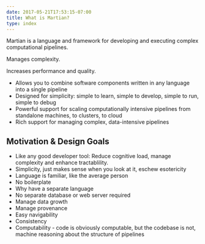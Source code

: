 ```yaml
---
date: 2017-05-21T17:53:15-07:00
title: What is Martian?
type: index
---
```

Martian is a language and framework for developing and executing complex computational pipelines.

Manages complexity.

Increases performance and quality.

- Allows you to combine software components written in any language into a single pipeline
- Designed for simplicity: simple to learn, simple to develop, simple to run, simple to debug
- Powerful support for scaling computationally intensive pipelines from standalone machines, to clusters, to cloud
- Rich support for managing complex, data-intensive pipelines

## Motivation & Design Goals

- Like any good developer tool: Reduce cognitive load, manage complexity and enhance tractablility.
- Simplicity, just makes sense when you look at it, eschew esotericity
- Language is familiar, like the average person
- No boilerplate
- Why have a separate language
- No separate database or web server required
- Manage data growth
- Manage provenance
- Easy navigability
- Consistency
- Computability - code is obviously computable, but the codebase is not, machine reasoning about the structure of pipelines
